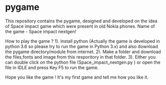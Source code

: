 # pygame
This repository contains the pygame, designed and developed on the idea of Space impact game which were present in old Nokia phones.
Name of the game - Space impact nextgen!

How to play the game ?
1). Install python (Actually the game is developed in python 3.6 so please try to run the game in Python 3.x) and also download the pygame directory/module from internet.
2). Make a folder and download the files,fonts and image from this resporitory in that folder.
3). Either you can double click on the python file (Space_impact_nextgen.py ) or open the file in IDLE and press Key F5 to run the game.

Hope you like the game ! 
It's my first game and tell me how you like it.
